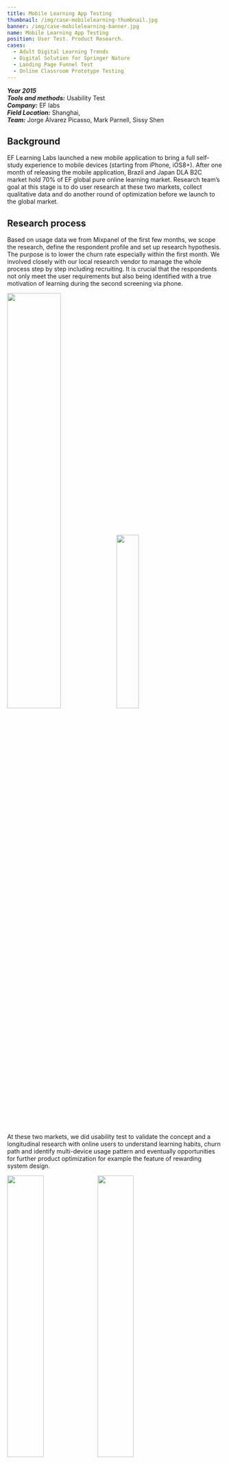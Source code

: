```yaml
---
title: Mobile Learning App Testing
thumbnail: /img/case-mobilelearning-thumbnail.jpg
banner: /img/case-mobilelearning-banner.jpg
name: Mobile Learning App Testing
position: User Test. Product Research.
cases:
  - Adult Digital Learning Trends
  - Digital Solution for Springer Nature
  - Landing Page Funnel Test
  - Online Classroom Prototype Testing
---
```

***Year 2015*** \
***Tools and methods:*** Usability Test \
***Company:*** EF labs\
***Field Location:*** Shanghai, \
***Team:*** Jorge Álvarez Picasso, Mark Parnell, Sissy Shen

## Background

EF Learning Labs launched a new mobile application to bring a full self-study experience to mobile devices (starting from iPhone, iOS8+). After one month of releasing the mobile application, Brazil and Japan DLA B2C market hold 70% of EF global pure online learning market. Research team’s goal at this stage is to do user research at these two markets, collect qualitative data and do another round of optimization before we launch to the global market.

## Research process

Based on usage data we from Mixpanel of the first few months, we scope the research, define the respondent profile and set up research hypothesis. The purpose is to lower the churn rate especially within the first month. We involved closely with our local research vendor to manage the whole process step by step including recruiting. It is crucial that the respondents not only meet the user requirements but also being identified with a true motivation of learning during the second screening via phone.

<img src="/img/case-mobilelearning-1.jpg" style="width:49.8%" index="1" />

<img src="/img/case-mobilelearning-3.jpg" style="width:32.2%" index="2" />

At these two markets, we did usability test to validate the concept and a longitudinal research with online users to understand learning habits, churn path and identify multi-device usage pattern and eventually opportunities for further product optimization for example the feature of rewarding system design.

<img src="/img/case-mobilelearning-8.jpg" style="width:41%" index="1" />

<img src="/img/case-mobilelearning-9.jpg" style="width:41%" index="2" />

A Longitudinal diary input is offer qualitative user data to fully comprehend the churn path and thus to suggest the potential product feature to ferment a learning habit.

<img src="/img/case-mobilelearning-2.jpg" style="width:35%" index="1" />

<img src="/img/case-mobilelearning-5.jpg" style="width:50%" index="2" />